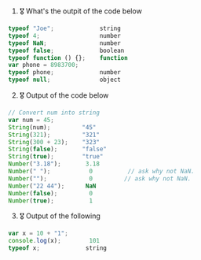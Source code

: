 1. 🎖 What's the outpit of the code below
```js
typeof "Joe";             string
typeof 4;                 number
typeof NaN;               number
typeof false;             boolean
typeof function () {};    function
var phone = 8983700;      
typeof phone;             number
typeof null;              object
```

2. 🎖 Output of the code below
```js
// Convert num into string
var num = 45;
String(num);         "45"
String(321);         "321"
String(300 + 23);    "323"
String(false);       "false"
String(true);        "true"
Number("3.18");       3.18
Number(" ");           0          // ask why not NaN.
Number("");            0         // ask why not NaN.
Number("22 44");      NaN   
Number(false);         0
Number(true);          1
```

3. 🎖 Output of the following

```js
var x = 10 + "1";
console.log(x);        101
typeof x;             string
```